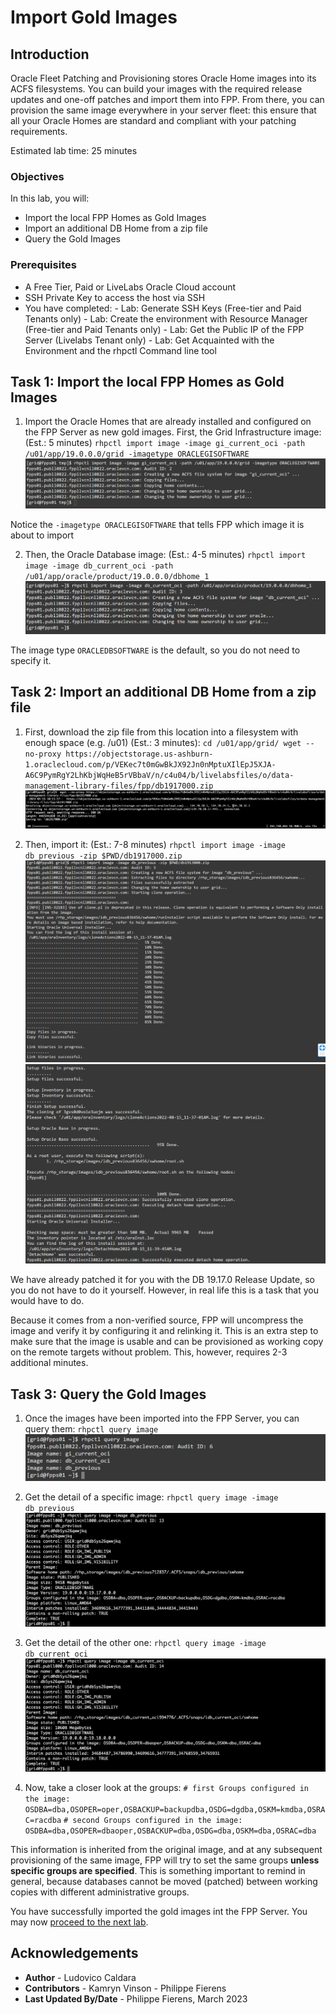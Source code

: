 # Import Gold Images

## Introduction
Oracle Fleet Patching and Provisioning stores Oracle Home images into its ACFS filesystems.
You can build your images with the required release updates and one-off patches and import them into FPP. From there, you can provision the same image everywhere in your server fleet: this ensure that all your Oracle Homes are standard and compliant with your patching requirements.

Estimated lab time: 25 minutes

### Objectives
In this lab, you will:
- Import the local FPP Homes as Gold Images
- Import an additional DB Home from a zip file
- Query the Gold Images

### Prerequisites
- A Free Tier, Paid or LiveLabs Oracle Cloud account
- SSH Private Key to access the host via SSH
- You have completed:
      - Lab: Generate SSH Keys (Free-tier and Paid Tenants only)
      - Lab: Create the environment with Resource Manager (Free-tier and Paid Tenants only)
      - Lab: Get the Public IP of the FPP Server (Livelabs Tenant only)
      - Lab: Get Acquainted with the Environment and the rhpctl Command line tool


## Task 1: Import the local FPP Homes as Gold Images
1. Import the Oracle Homes that are already installed and configured on the FPP Server as new gold images. First, the Grid Infrastructure image: (Est.: 5 minutes)
        ```
        rhpctl import image -image gi_current_oci -path /u01/app/19.0.0.0/grid -imagetype ORACLEGISOFTWARE
        ```
![](./images/oraclegisoftware.png)
        

Notice the `-imagetype ORACLEGISOFTWARE` that tells FPP which image it is about to import

2. Then, the Oracle Database image: (Est.: 4-5 minutes)
        ```
        rhpctl import image -image db_current_oci -path /u01/app/oracle/product/19.0.0.0/dbhome_1
        ```
![](./images/dbhome-1.png)

The image type `ORACLEDBSOFTWARE` is the default, so you do not need to specify it.

## Task 2: Import an additional DB Home from a zip file
1. First, download the zip file from this location into a filesystem with enough space (e.g. /u01) (Est.: 3 minutes):
        ```
        cd /u01/app/grid/
        wget --no-proxy https://objectstorage.us-ashburn-1.oraclecloud.com/p/VEKec7t0mGwBkJX92Jn0nMptuXIlEpJ5XJA-A6C9PymRgY2LhKbjWqHeB5rVBbaV/n/c4u04/b/livelabsfiles/o/data-management-library-files/fpp/db1917000.zip
        ```
![](./images/wget.png)

2. Then, import it: (Est.: 7-8 minutes)
        ```
        rhpctl import image -image db_previous -zip $PWD/db1917000.zip
        ```
![](./images/import-wget.png)
![](./images/import-wget2.png)

We have already patched it for you with the DB 19.17.0 Release Update, so you do not have to do it yourself. However, in real life this is a task that you would have to do.

Because it comes from a non-verified source, FPP will uncompress the image and verify it by configuring it and relinking it.
This is an extra step to make sure that the image is usable and can be provisioned as working copy on the remote targets without problem. This, however, requires 2-3 additional minutes.

## Task 3: Query the Gold Images
1. Once the images have been imported into the FPP Server, you can query them:
        ```
        rhpctl query image
        ```
![](./images/query-image.png)

2. Get the detail of a specific image:
        ```
        rhpctl query image -image db_previous
        ```
![](./images/query-previous.png)

3. Get the detail of the other one:
        ```
        rhpctl query image -image db_current_oci
        ```
![](./images/query-oci-current.png)      

4. Now, take a closer look at the groups:
        ```
        # first
        Groups configured in the image: OSDBA=dba,OSOPER=oper,OSBACKUP=backupdba,OSDG=dgdba,OSKM=kmdba,OSRAC=racdba
        ```
        ```
        # second
        Groups configured in the image: OSDBA=dba,OSOPER=dbaoper,OSBACKUP=dba,OSDG=dba,OSKM=dba,OSRAC=dba
        ```

This information is inherited from the original image, and at any subsequent provisioning of the same image, FPP will try to set the same groups **unless specific groups are specified**. This is something important to remind in general, because databases cannot be moved (patched) between working copies with different administrative groups.

You have successfully imported the gold images int the FPP Server. You may now [proceed to the next lab](#next).

## Acknowledgements

- **Author** - Ludovico Caldara
- **Contributors** - Kamryn Vinson - Philippe Fierens
- **Last Updated By/Date** -  Philippe Fierens, March 2023
